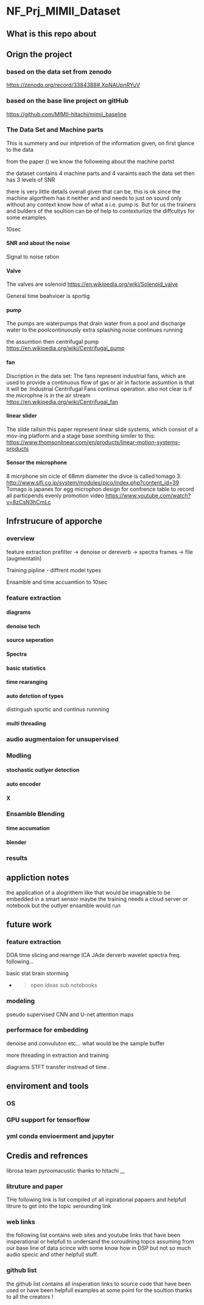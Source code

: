 # NF_Prj_MIMII_Dataset

## What is this repo about




## Orign the project

### based on the data set from zenodo
https://zenodo.org/record/3384388#.XpNAUpnRYuV

### based on the base line project on gitHub
https://github.com/MIMII-hitachi/mimii_baseline

### The Data Set and Machine parts

This is summery and our intpretion of the information given, on first glance to the data

from the paper () we know the followeing about the machine partst

the dataset contains 4 machine parts and 4 varaints each the data set then has 3 levels of SNR

there is very little details overall given that can be, this is ok since the machine algorthem has it neither and 
and needs to just on sound only without any context know how of what a i.e. pump is. But for us the trainers and bulders of the soultion can be of help to contexturlize the diffcultys for some examples.


10sec

#### SNR and about the noise

Signal to noise ration 

#### Valve

The valves are solenoid https://en.wikipedia.org/wiki/Solenoid_valve

General time beahvioer is sportig

#### pump

The pumps are waterpumps that drain water from a pool and discharge water to the poolcontinuously
extra splashing noise
continues running

the assumtion then centrifugal pump https://en.wikipedia.org/wiki/Centrifugal_pump

#### fan

Discription in the data set:
The fans represent industrial fans, which are used to provide a continuous flow of gas or air in factorie
assumtion is that it will be :Industrial Centrifugal Fans
continus operation.
also not clear is if the microphne is in the air stream
https://en.wikipedia.org/wiki/Centrifugal_fan

#### linear slider
The slide railsin this paper represent linear slide systems, which consist of a mov-ing platform and a stage base
somthing similer to this: https://www.thomsonlinear.com/en/products/linear-motion-systems-products

#### Sensor the microphone
8 micrphone sin cicle of 68mm diameter the divce is called tomago 3: http://www.sifi.co.jp/system/modules/pico/index.php?content_id=39
Tomago is japanes for egg microphon design for confrence table to record all particpends evenly
promotion video https://www.youtube.com/watch?v=8zCsN3hCmLc



## Infrstrucure of apporche 

### overview

feature extraction 
prefilter -> denoise or dereverb -> spectra frames -> file 
(augmentatin)

Training pipline - diffrent model types

Ensamble and time accuamtion to 10sec


### feature extraction

#### diagrams

#### denoise tech

#### source seperation 

#### Spectra

#### basic statistics

#### time rearanging

#### auto detction of types
distingush sportic and continus runnning 

#### multi threading 


### audio augmentaion for unsupervised 

### Modling

#### stochastic outlyer detection

#### auto encoder

#### X

### Ensamble Blending

#### time accumation

#### blender

### results

## appliction notes
the application of a alogrithem like that would be imagnable to be embedded in a smart sensor maybe the training needs 
a cloud server or notebook but the outlyer ensamble would run 




## future work

### feature extraction
DOA
time slicing and rearnge
ICA JAde
derverb 
wavelet spectra freq. following...

basic stat brain storming
- >open ideas sub notebooks


### modeling
pseudo supervised 
CNN and U-net attention maps

### performace for embedding
denoise and convuluton etc... what would be the sample buffer

more threading in extraction and training

diagrams STFT transfer instread of time .

## enviroment and tools

### OS

### GPU support for tensorflow

### yml conda envioerment and jupyter


## Credis and refrences

librosa team 
pyroomacustic 
thanks to hitachi ,,,

### litruture and paper
THe following link is list compiled of all inpirational papaers and helpfull litrure to get into the topic serounding 
link

### web links
the following list contains web sites and youtube links that have been insperational or helpfull to undersand the soroudning topcs
assuming from our base line of data scince with some know how in DSP but not so much audio specic and other helpfull stuff.

### github list
the github list contains all insperation links to source code that have been used or have been helpfull examples
at some point for the soultion thanks to all the creators !










